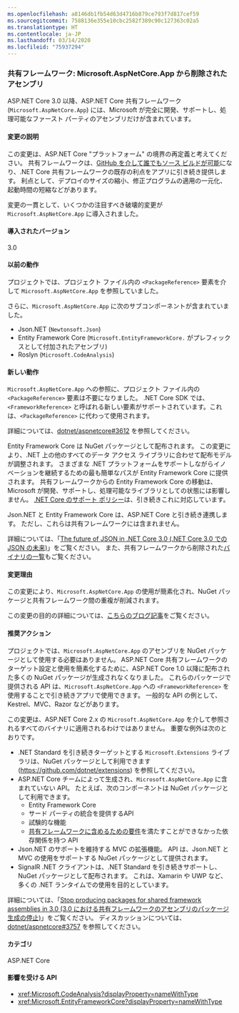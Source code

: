 ```yaml
---
ms.openlocfilehash: a8146db1fb54d63d4716b879ce793f7d817cef59
ms.sourcegitcommit: 7588136e355e10cbc2582f389c90c127363c02a5
ms.translationtype: HT
ms.contentlocale: ja-JP
ms.lasthandoff: 03/14/2020
ms.locfileid: "75937294"
---
```

### <a name="shared-framework-assemblies-removed-from-microsoftaspnetcoreapp"></a>共有フレームワーク: Microsoft.AspNetCore.App から削除されたアセンブリ

ASP.NET Core 3.0 以降、ASP.NET Core 共有フレームワーク (`Microsoft.AspNetCore.App`) には、Microsoft が完全に開発、サポートし、処理可能なファースト パーティのアセンブリだけが含まれています。

#### <a name="change-description"></a>変更の説明

この変更は、ASP.NET Core "プラットフォーム" の境界の再定義と考えてください。 共有フレームワークは、[GitHub を介して誰でもソース ビルドが可能](https://github.com/dotnet/source-build)になり、.NET Core 共有フレームワークの既存の利点をアプリに引き続き提供します。 利点として、デプロイのサイズの縮小、修正プログラムの適用の一元化、起動時間の短縮などがあります。

変更の一貫として、いくつかの注目すべき破壊的変更が `Microsoft.AspNetCore.App` に導入されました。

#### <a name="version-introduced"></a>導入されたバージョン

3.0

#### <a name="old-behavior"></a>以前の動作

プロジェクトでは、プロジェクト ファイル内の `<PackageReference>` 要素を介して `Microsoft.AspNetCore.App` を参照していました。

さらに、`Microsoft.AspNetCore.App` に次のサブコンポーネントが含まれていました。

- Json.NET (`Newtonsoft.Json`)
- Entity Framework Core (`Microsoft.EntityFrameworkCore.` がプレフィックスとして付加されたアセンブリ)
- Roslyn (`Microsoft.CodeAnalysis`)

#### <a name="new-behavior"></a>新しい動作

`Microsoft.AspNetCore.App` への参照に、プロジェクト ファイル内の `<PackageReference>` 要素は不要になりました。 .NET Core SDK では、`<FrameworkReference>` と呼ばれる新しい要素がサポートされています。これは、`<PackageReference>` に代わって使用されます。

詳細については、[dotnet/aspnetcore#3612](https://github.com/dotnet/aspnetcore/issues/3612) を参照してください。

Entity Framework Core は NuGet パッケージとして配布されます。 この変更により、.NET 上の他のすべてのデータ アクセス ライブラリに合わせて配布モデルが調整されます。 さまざまな .NET プラットフォームをサポートしながらイノベーションを継続するための最も簡単なパスが Entity Framework Core に提供されます。 共有フレームワークからの Entity Framework Core の移動は、Microsoft が開発、サポートし、処理可能なライブラリとしての状態には影響しません。 [.NET Core のサポート ポリシー](https://www.microsoft.com/net/platform/support-policy)は、引き続きこれに対応しています。

Json.NET と Entity Framework Core は、ASP.NET Core と引き続き連携します。 ただし、これらは共有フレームワークには含まれません。

詳細については、「[The future of JSON in .NET Core 3.0 (.NET Core 3.0 での JSON の未来)](https://github.com/dotnet/announcements/issues/90)」をご覧ください。 また、共有フレームワークから削除された[バイナリの一覧](https://github.com/dotnet/aspnetcore/issues/3755)もご覧ください。

#### <a name="reason-for-change"></a>変更理由

この変更により、`Microsoft.AspNetCore.App` の使用が簡素化され、NuGet パッケージと共有フレームワーク間の重複が削減されます。

この変更の目的の詳細については、[こちらのブログ記事](https://devblogs.microsoft.com/aspnet/a-first-look-at-changes-coming-in-asp-net-core-3-0/)をご覧ください。

#### <a name="recommended-action"></a>推奨アクション

プロジェクトでは、`Microsoft.AspNetCore.App` のアセンブリを NuGet パッケージとして使用する必要はありません。 ASP.NET Core 共有フレームワークのターゲット設定と使用を簡素化するために、ASP.NET Core 1.0 以降に配布された多くの NuGet パッケージが生成されなくなりました。 これらのパッケージで提供される API は、`Microsoft.AspNetCore.App` への `<FrameworkReference>` を使用することで引き続きアプリで使用できます。 一般的な API の例として、Kestrel、MVC、Razor などがあります。

この変更は、ASP.NET Core 2.x の `Microsoft.AspNetCore.App` を介して参照されるすべてのバイナリに適用されるわけではありません。 重要な例外は次のとおりです。

- .NET Standard を引き続きターゲットとする `Microsoft.Extensions` ライブラリは、NuGet パッケージとして利用できます (https://github.com/dotnet/extensions) を参照してください)。
- ASP.NET Core チームによって生成され、`Microsoft.AspNetCore.App` に含まれていない API。 たとえば、次のコンポーネントは NuGet パッケージとして利用できます。
  - Entity Framework Core
  - サード パーティの統合を提供するAPI
  - 試験的な機能
  - [共有フレームワークに含めるための要件](https://github.com/dotnet/aspnetcore/blob/4e44e5bcbedd961cc0d4f6b846699c7c494f5597/docs/SharedFramework.md)を満たすことができなかった依存関係を持つ API
- Json.NET のサポートを維持する MVC の拡張機能。 API は、Json.NET と MVC の使用をサポートする NuGet パッケージとして提供されます。
- SignalR .NET クライアントは、.NET Standard を引き続きサポートし、NuGet パッケージとして配布されます。 これは、Xamarin や UWP など、多くの .NET ランタイムでの使用を目的としています。

詳細については、「[Stop producing packages for shared framework assemblies in 3.0 (3.0 における共有フレームワークのアセンブリのパッケージ生成の停止)](https://github.com/dotnet/aspnetcore/issues/3756)」をご覧ください。 ディスカッションについては、[dotnet/aspnetcore#3757](https://github.com/dotnet/aspnetcore/issues/3757) を参照してください。

#### <a name="category"></a>カテゴリ

ASP.NET Core

#### <a name="affected-apis"></a>影響を受ける API

- <xref:Microsoft.CodeAnalysis?displayProperty=nameWithType>
- <xref:Microsoft.EntityFrameworkCore?displayProperty=nameWithType>

<!--

#### Affected APIs

- `N:Microsoft.CodeAnalysis`
- `N:Microsoft.EntityFrameworkCore`

-->

